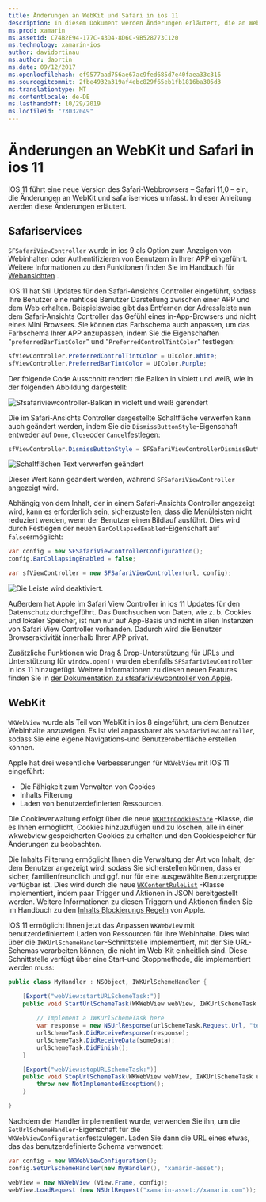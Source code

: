 ```yaml
---
title: Änderungen an WebKit und Safari in ios 11
description: In diesem Dokument werden Änderungen erläutert, die an WebKit und dem Safari Services-Framework in ios 11 vorgenommen wurden. Es wird beschrieben, wie Sie mit Formatierungs Updates in sfsafariviewcontroller und neuen Features in wkwebview arbeiten.
ms.prod: xamarin
ms.assetid: C74B2E94-177C-43D4-8D6C-9B528773C120
ms.technology: xamarin-ios
author: davidortinau
ms.author: daortin
ms.date: 09/12/2017
ms.openlocfilehash: ef9577aad756ae67ac9fed685d7e40faea33c316
ms.sourcegitcommit: 2fbe4932a319af4ebc829f65eb1fb1816ba305d3
ms.translationtype: MT
ms.contentlocale: de-DE
ms.lasthandoff: 10/29/2019
ms.locfileid: "73032049"
---
```

# <a name="webkit-and-safari-changes-in-ios-11"></a>Änderungen an WebKit und Safari in ios 11

IOS 11 führt eine neue Version des Safari-Webbrowsers – Safari 11,0 – ein, die Änderungen an WebKit und safariservices umfasst. In dieser Anleitung werden diese Änderungen erläutert.

## <a name="safariservices"></a>Safariservices

`SFSafariViewController` wurde in ios 9 als Option zum Anzeigen von Webinhalten oder Authentifizieren von Benutzern in Ihrer APP eingeführt. Weitere Informationen zu den Funktionen finden Sie im Handbuch für [Webansichten](~/ios/user-interface/controls/uiwebview.md#safariviewcontroller) .

IOS 11 hat Stil Updates für den Safari-Ansichts Controller eingeführt, sodass Ihre Benutzer eine nahtlose Benutzer Darstellung zwischen einer APP und dem Web erhalten. Beispielsweise gibt das Entfernen der Adressleiste nun dem Safari-Ansichts Controller das Gefühl eines in-App-Browsers und nicht eines Mini Browsers. Sie können das Farbschema auch anpassen, um das Farbschema Ihrer APP anzupassen, indem Sie die Eigenschaften "`preferredBarTintColor`" und "`PreferredControlTintColor`" festlegen:

```csharp
sfViewController.PreferredControlTintColor = UIColor.White;
sfViewController.PreferredBarTintColor = UIColor.Purple;
```

Der folgende Code Ausschnitt rendert die Balken in violett und weiß, wie in der folgenden Abbildung dargestellt:

![Sfsafariviewcontroller-Balken in violett und weiß gerendert](web-images/image1.png)

Die im Safari-Ansichts Controller dargestellte Schaltfläche verwerfen kann auch geändert werden, indem Sie die `DismissButtonStyle`-Eigenschaft entweder auf `Done`, `Close`oder `Cancel`festlegen:

```csharp
sfViewController.DismissButtonStyle = SFSafariViewControllerDismissButtonStyle.Close;
```

![Schaltflächen Text verwerfen geändert](web-images/image2.png)

Dieser Wert kann geändert werden, während `SFSafariViewController` angezeigt wird.

Abhängig von dem Inhalt, der in einem Safari-Ansichts Controller angezeigt wird, kann es erforderlich sein, sicherzustellen, dass die Menüleisten nicht reduziert werden, wenn der Benutzer einen Bildlauf ausführt. Dies wird durch Festlegen der neuen `BarCollapsedEnabled`-Eigenschaft auf `false`ermöglicht:

```csharp
var config = new SFSafariViewControllerConfiguration();
config.BarCollapsingEnabled = false;

var sfViewController = new SFSafariViewController(url, config);
```

![Die Leiste wird deaktiviert.](web-images/image3.png)

Außerdem hat Apple im Safari View Controller in ios 11 Updates für den Datenschutz durchgeführt. Das Durchsuchen von Daten, wie z. b. Cookies und lokaler Speicher, ist nun nur auf App-Basis und nicht in allen Instanzen von Safari View Controller vorhanden. Dadurch wird die Benutzer Browseraktivität innerhalb Ihrer APP privat.

Zusätzliche Funktionen wie Drag & Drop-Unterstützung für URLs und Unterstützung für `window.open()` wurden ebenfalls `SFSafariViewController` in ios 11 hinzugefügt. Weitere Informationen zu diesen neuen Features finden Sie in [der Dokumentation zu sfsafariviewcontroller von Apple](https://developer.apple.com/documentation/safariservices/sfsafariviewcontroller?changes=latest_minor).

## <a name="webkit"></a>WebKit

`WKWebView` wurde als Teil von WebKit in ios 8 eingeführt, um dem Benutzer Webinhalte anzuzeigen. Es ist viel anpassbarer als `SFSafariViewController`, sodass Sie eine eigene Navigations-und Benutzeroberfläche erstellen können.

Apple hat drei wesentliche Verbesserungen für `WKWebView` mit IOS 11 eingeführt: 

- Die Fähigkeit zum Verwalten von Cookies
- Inhalts Filterung
- Laden von benutzerdefinierten Ressourcen. 

Die Cookieverwaltung erfolgt über die neue [`WKHttpCookieStore`](https://developer.apple.com/documentation/webkit/wkhttpcookiestore) -Klasse, die es Ihnen ermöglicht, Cookies hinzuzufügen und zu löschen, alle in einer wkwebview gespeicherten Cookies zu erhalten und den Cookiespeicher für Änderungen zu beobachten.

Die Inhalts Filterung ermöglicht Ihnen die Verwaltung der Art von Inhalt, der dem Benutzer angezeigt wird, sodass Sie sicherstellen können, dass er sicher, familienfreundlich und ggf. nur für eine ausgewählte Benutzergruppe verfügbar ist. Dies wird durch die neue [`WKContentRuleList`](https://developer.apple.com/documentation/webkit/wkcontentrulelist) -Klasse implementiert, indem paar Trigger und Aktionen in JSON bereitgestellt werden. Weitere Informationen zu diesen Triggern und Aktionen finden Sie im Handbuch zu den [Inhalts Blockierungs Regeln](https://developer.apple.com/library/content/documentation/Extensions/Conceptual/ContentBlockingRules/Introduction/Introduction.html) von Apple.

IOS 11 ermöglicht Ihnen jetzt das Anpassen `WKWebView` mit benutzerdefiniertem Laden von Ressourcen für Ihre Webinhalte. Dies wird über die `IWKUrlSchemeHandler`-Schnittstelle implementiert, mit der Sie URL-Schemas verarbeiten können, die nicht im Web-Kit einheitlich sind. Diese Schnittstelle verfügt über eine Start-und Stoppmethode, die implementiert werden muss:

```csharp
public class MyHandler : NSObject, IWKUrlSchemeHandler {

    [Export("webView:startURLSchemeTask:")]
    public void StartUrlSchemeTask(WKWebView webView, IWKUrlSchemeTask urlSchemeTask){
        
        // Implement a IWKUrlSchemeTask here
        var response = new NSUrlResponse(urlSchemeTask.Request.Url, "text/html", ContentLength, null);
        urlSchemeTask.DidReceiveResponse(response);
        urlSchemeTask.DidReceiveData(someData);
        urlSchemeTask.DidFinish();
    }

    [Export("webView:stopURLSchemeTask:")]
    public void StopUrlSchemeTask(WKWebView webView, IWKUrlSchemeTask urlSchemeTask){
        throw new NotImplementedException();
    }

}
``` 

Nachdem der Handler implementiert wurde, verwenden Sie ihn, um die `SetUrlSchemeHandler`-Eigenschaft für die `WKWebViewConfiguration`festzulegen. Laden Sie dann die URL eines etwas, das das benutzerdefinierte Schema verwendet:

```csharp
var config = new WKWebViewConfiguration();
config.SetUrlSchemeHandler(new MyHandler(), "xamarin-asset");

webView = new WKWebView (View.Frame, config);
webView.LoadRequest (new NSUrlRequest("xamarin-asset://xamarin.com"));
```
